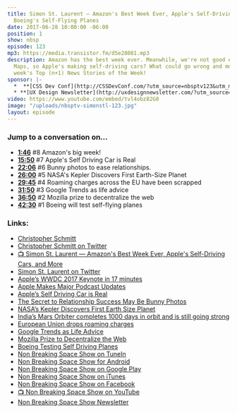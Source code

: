 ```yaml
---
title: Simon St. Laurent — Amazon's Best Week Ever, Apple's Self-Driving Cars, and
  Boeing's Self-Flying Planes
date: 2017-06-28 10:00:00 -06:00
position: 1
show: nbsp
episode: 123
mp3: https://media.transistor.fm/d5e28081.mp3
description: Amazon has the best week ever. Meanwhile, we're not good enough for Apple
  Maps, so Apple's making self-driving cars? What could go wrong and more in this
  week's Top (n+1) News Stories of the Week!
sponsor: |-
  *  **[CSS Dev Conf](http://CSSDevConf.com/?utm_source=nbsptv123&utm_medium=podcast&utm_campaign=cssdevconf2017)** — Conference dedicated to CSS and its super friend technologies like JavaScript, Sass, npm, and more. A limited supply of Early Bird Tickets now on sale. [Register now!](http://CSSDevConf.com/?utm_source=nbsptv123&utm_medium=podcast&utm_campaign=cssdevconf2017)
  * **[UX Design Newsletter](http://uxdesignnewsletter.com/?utm_source=nbsptv123&utm_medium=podcast&utm_campaign=uxdesignnewsletter)** — A weekly free newsletter containing a collection of tutorials, articles, and videos about front-end design and development, plus tips on how to bring better engagement to the multi-device world curated by Christopher Schmitt. [Sign up now!](http://uxdesignnewsletter.com/?utm_source=nbsptv123&utm_medium=podcast&utm_campaign=uxdesignnewsletter)
video: https://www.youtube.com/embed/tvl4obz82G0
image: "/uploads/nbsptv-simonstl-123.jpg"
layout: episode
---
```


### Jump to a conversation on...

* **[1:46](https://goodstuff.network/nbsp/123/#t=1:46)** #8 Amazon's big week!
* **[15:50](https://goodstuff.network/nbsp/123/#t=15:50)** #7 Apple's Self Driving Car is Real
* **[22:06](https://goodstuff.network/nbsp/123/123/#t=22:06)** #6 Bunny photos to ease relationships.
* **[26:00](https://goodstuff.network/nbsp/123/#t=26:00)** #5 NASA's Kepler Discovers First Earth-Size Planet
* **[29:45](https://goodstuff.network/nbsp/123/#t=29:45)** #4 Roaming charges across the EU have been scrapped
* **[31:50](https://goodstuff.network/nbsp/123/#t=31:50)** #3 Google Trends as life advice
* **[36:50](https://goodstuff.network/nbsp/123/#t=36:50)** #2 Mozilla prize to decentralize the web
* **[42:30](https://goodstuff.network/nbsp/123/#t=42:30)** #1 Boeing will test self-flying planes

### Links:

* [Christopher Schmitt](http://Christopher.org)
* [Christopher Schmitt on Twitter](https://twitter.com/teleject)
* [📺 Simon St. Laurent — Amazon's Best Week Ever, Apple's Self-Driving Cars, and More](https://youtu.be/tvl4obz82G0)
* [Simon St. Laurent on Twitter](https://twitter.com/simonstl)
* [Apple’s WWDC 2017 Keynote in 17 minutes](https://www.youtube.com/watch?v=S8PBiZlR56Q)
* [Apple Makes Major Podcast Updates](https://sixcolors.com/post/2017/06/apple-makes-major-podcast-updates/)
* [Apple’s Self Driving Car is Real](http://www.vanityfair.com/news/2017/04/apple-self-driving-car)
* [The Secret to Relationship Success May Be Bunny Photos](https://www.wsj.com/articles/the-secret-to-relationship-success-may-be-bunny-photos-1497883925)
* [NASA’s Kepler Discovers First Earth Size Planet](https://www.nasa.gov/ames/kepler/nasas-kepler-discovers-first-earth-size-planet-in-the-habitable-zone-of-another-star/)
* [India’s Mars Orbiter completes 1000 days in orbit and is still going strong](http://www.hindustantimes.com/health/india-s-mars-orbiter-completes-1000-days-in-orbit-and-is-still-going-strong/story-fcswttvZZDtSq7BDzei3qI.html)
* [European Union drops roaming charges](https://www.wired.co.uk/article/european-union-mobile-roaming-charges)
* [Google Trends as Life Advice](http://cultureby.com/2017/06/google-trends-as-life-advice.html)
* [Mozilla Prize to Decentralize the Web](https://blog.mozilla.org/blog/2017/06/21/2-million-prize-decentralize-web-apply-today/)
* [Boeing Testing Self Driving Planes](http://www.chicagotribune.com/g00/business/ct-boeing-self-flying-planes-20170621-story.html?i10c.referrer=https%3A%2F%2Fwww.google.com%2F)
* [Non Breaking Space Show on TuneIn](http://tunein.com/radio/Non-Breaking-Space-Show-p885155/)
* [Non Breaking Space Show for Android](http://subscribeonandroid.com/feeds.goodstuff.network/nbsp)
* [Non Breaking Space Show on Google Play](https://playmusic.app.goo.gl/?ibi=com.google.PlayMusic&isi=691797987&ius=googleplaymusic&link=https://play.google.com/music/m/Iw5ik6iwalo5vmda5rqyrotdney?t%3DNon_Breaking_Space_Show%26pcampaignid%3DMKT-na-all-co-pr-mu-pod-16)
* [Non Breaking Space Show on iTunes](https://itunes.apple.com/ca/podcast/non-breaking-space-show/id507162981?mt=2&ign-mpt=uo%3D4)
* [Non Breaking Space Show on Facebook](https://www.facebook.com/nbsptv)
* [📺 Non Breaking Space Show on YouTube](https://www.youtube.com/channel/UC--mqA75V3CM8hxId0l7e_g?sub_confirmation=1)
* [Non Breaking Space Show Newsletter](http://newsletter.nonbreakingspace.tv/)
